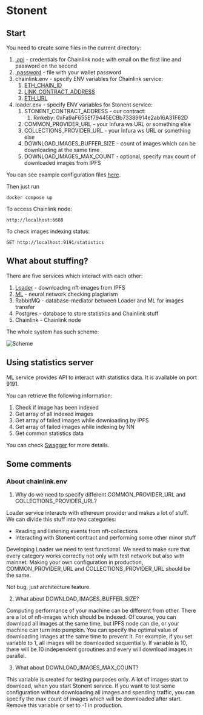 # Stonent

## Start

You need to create some files in the current directory:
1. [.api](https://docs.chain.link/docs/miscellaneous/#use-password-and-api-files-on-startup) - credentials for Chainlink node with email on the first line and password on the second
2. [.password](https://docs.chain.link/docs/miscellaneous/#use-password-and-api-files-on-startup) - file with your wallet password
3. chainlink.env - specify ENV variables for Chainlink service:
    1. [ETH_CHAIN_ID](https://docs.chain.link/docs/configuration-variables/#eth_chain_id)
    2. [LINK_CONTRACT_ADDRESS](https://docs.chain.link/docs/configuration-variables/#link_contract_address)
    3. [ETH_URL](https://docs.chain.link/docs/configuration-variables/#eth_url)
4. loader.env - specify ENV variables for Stonent service:
    1. STONENT_CONTRACT_ADDRESS - our contract:
       1. Rinkeby: 0xFa9aF655Ef79445ECBb73389914e2ab16A31F62D
    2. COMMON_PROVIDER_URL - your Infura ws URL or something else
    3. COLLECTIONS_PROVIDER_URL - your Infura ws URL or something else
    4. DOWNLOAD_IMAGES_BUFFER_SIZE - count of images which can be downloading at the same time
    5. DOWNLOAD_IMAGES_MAX_COUNT - optional, specify max count of downloaded images from IPFS

You can see example configuration files [here](examples).

Then just run
```
docker compose up
```

To access Chainlink node:
```
http://localhost:6688
```

To check images indexing status:
```
GET http://localhost:9191/statistics
```

## What about stuffing?

There are five services which interact with each other:
1. [Loader](./services/loader/README.md) - downloading nft-images from IPFS
2. [ML](./services/ml/README.md) - neural network checking plagiarism
3. RabbitMQ - database-mediator between Loader and ML for images transfer
4. Postgres - database to store statistics and Chainlink stuff
5. Chainlink - Chainlink node

The whole system has such scheme:

![Scheme](./media/scheme.png)

## Using statistics server

ML service provides API to interact with statistics data.
It is available on port 9191.

You can retrieve the following information:
1. Check if image has been indexed
2. Get array of all indexed images
3. Get array of failed images while downloading by IPFS
4. Get array of failed images while indexing by NN
5. Get common statistics data

You can check [Swagger](./services/ml/statistics_server.yaml) for more details.

## Some comments

### About chainlink.env

1. Why do we need to specify different COMMON_PROVIDER_URL and COLLECTIONS_PROVIDER_URL?

Loader service interacts with ethereum provider and makes a lot of stuff.
We can divide this stuff into two categories:
- Reading and listening events from nft-collections
- Interacting with Stonent contract and performing some other minor stuff

Developing Loader we need to test functional.
We need to make sure that every category works correctly not only  with test network but also with mainnet.
Making your own configuration in production, COMMON_PROVIDER_URL and COLLECTIONS_PROVIDER_URL should be the same.

Not bug, just architecture feature.

2. What about DOWNLOAD_IMAGES_BUFFER_SIZE?

Computing performance of your machine can be different from other.
There are a lot of nft-images which should be indexed.
Of course, you can download all images at the same time, but IPFS node can die, or your machine can turn into pumpkin.
You can specify the optimal value of downloading images at the same time to prevent it.
For example, if you set variable to 1, all images will be downloaded sequentially.
If variable is 10, there will be 10 independent goroutines and every will download images in parallel.

3. What about DOWNLOAD_IMAGES_MAX_COUNT?

This variable is created for testing purposes only.
A lot of images start to download, when you start Stonent service.
If you want to test some configuration without downloading all images and spending traffic, you can specify the max count of images which will be downloaded after start.
Remove this variable or set to -1 in production.
